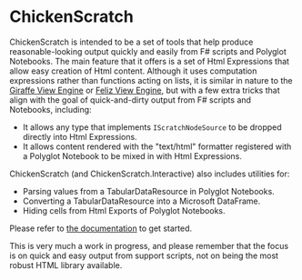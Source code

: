 # ChickenScratch

ChickenScratch is intended to be a set of tools that help produce reasonable-looking output quickly and easily from F# scripts and Polyglot Notebooks.  The main feature that it offers is a set of Html Expressions that allow easy creation of Html content.  Although it uses computation expressions rather than functions acting on lists, it is similar in nature to the [Giraffe View Engine](https://github.com/giraffe-fsharp/Giraffe.ViewEngine) or [Feliz View Engine](https://github.com/dbrattli/Feliz.ViewEngine), but with a few extra tricks that align with the goal of quick-and-dirty output from F# scripts and Notebooks, including:

- It allows any type that implements `IScratchNodeSource` to be dropped directly into Html Expressions.
- It allows content rendered with the "text/html" formatter registered with a Polyglot Notebook to be mixed in with Html Expressions.

ChickenScratch (and ChickenScratch.Interactive) also includes utilities for:

- Parsing values from a TabularDataResource in Polyglot Notebooks.
- Converting a TabularDataResource into a Microsoft DataFrame.
- Hiding cells from Html Exports of Polyglot Notebooks.

Please refer to [the documentation](https://github.com/DaveDHA/ChickenScratch/wiki) to get started.

This is very much a work in progress, and please remember that the focus is on quick and easy output from support scripts, not on being the most robust HTML library available.